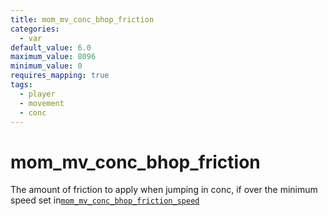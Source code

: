 ```yaml
---
title: mom_mv_conc_bhop_friction
categories:
  - var
default_value: 6.0
maximum_value: 8096
minimum_value: 0
requires_mapping: true
tags:
  - player
  - movement
  - conc
---
```


# mom_mv_conc_bhop_friction

The amount of friction to apply when jumping in conc, if over the minimum speed set in[`mom_mv_conc_bhop_friction_speed`](/convar/mom_mv_conc_bhop_friction_speed)
